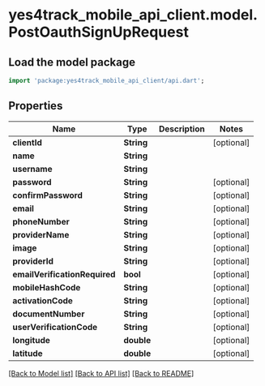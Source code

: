# yes4track_mobile_api_client.model.PostOauthSignUpRequest

## Load the model package
```dart
import 'package:yes4track_mobile_api_client/api.dart';
```

## Properties
Name | Type | Description | Notes
------------ | ------------- | ------------- | -------------
**clientId** | **String** |  | [optional] 
**name** | **String** |  | 
**username** | **String** |  | 
**password** | **String** |  | [optional] 
**confirmPassword** | **String** |  | [optional] 
**email** | **String** |  | [optional] 
**phoneNumber** | **String** |  | [optional] 
**providerName** | **String** |  | [optional] 
**image** | **String** |  | [optional] 
**providerId** | **String** |  | [optional] 
**emailVerificationRequired** | **bool** |  | [optional] 
**mobileHashCode** | **String** |  | [optional] 
**activationCode** | **String** |  | [optional] 
**documentNumber** | **String** |  | [optional] 
**userVerificationCode** | **String** |  | [optional] 
**longitude** | **double** |  | [optional] 
**latitude** | **double** |  | [optional] 

[[Back to Model list]](../README.md#documentation-for-models) [[Back to API list]](../README.md#documentation-for-api-endpoints) [[Back to README]](../README.md)


